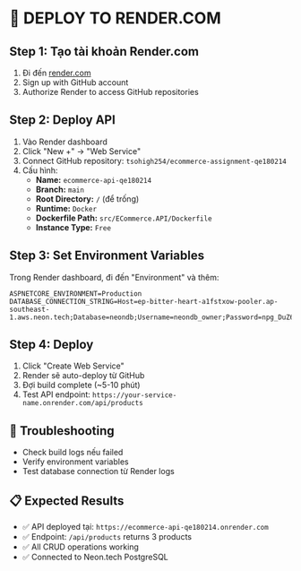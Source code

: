 # 🚀 DEPLOY TO RENDER.COM

## Step 1: Tạo tài khoản Render.com
1. Đi đến [render.com](https://render.com)
2. Sign up with GitHub account
3. Authorize Render to access GitHub repositories

## Step 2: Deploy API
1. Vào Render dashboard
2. Click "New +" → "Web Service"
3. Connect GitHub repository: `tsohigh254/ecommerce-assignment-qe180214`
4. Cấu hình:
   - **Name:** `ecommerce-api-qe180214`
   - **Branch:** `main`
   - **Root Directory:** `/` (để trống)
   - **Runtime:** `Docker`
   - **Dockerfile Path:** `src/ECommerce.API/Dockerfile`
   - **Instance Type:** `Free`

## Step 3: Set Environment Variables
Trong Render dashboard, đi đến "Environment" và thêm:

```
ASPNETCORE_ENVIRONMENT=Production
DATABASE_CONNECTION_STRING=Host=ep-bitter-heart-a1fstxow-pooler.ap-southeast-1.aws.neon.tech;Database=neondb;Username=neondb_owner;Password=npg_DuZ63vKLnYzH;SslMode=Require
```

## Step 4: Deploy
1. Click "Create Web Service"
2. Render sẽ auto-deploy từ GitHub
3. Đợi build complete (~5-10 phút)
4. Test API endpoint: `https://your-service-name.onrender.com/api/products`

## 🔧 Troubleshooting
- Check build logs nếu failed
- Verify environment variables
- Test database connection từ Render logs

## 📋 Expected Results
- ✅ API deployed tại: `https://ecommerce-api-qe180214.onrender.com`
- ✅ Endpoint: `/api/products` returns 3 products
- ✅ All CRUD operations working
- ✅ Connected to Neon.tech PostgreSQL